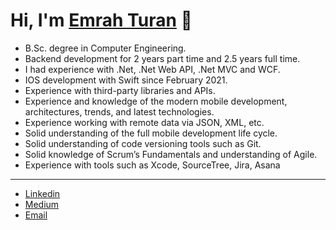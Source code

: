# Hi, I'm [Emrah Turan](https://github.com/emrahturan "Emrah Turan") 👋

* B.Sc. degree in Computer Engineering.
* Backend development for 2 years part time and 2.5 years full time.
* I had experience with .Net, .Net Web API, .Net MVC and WCF.
* IOS development with Swift since February 2021.
* Experience with third-party libraries and APIs.
* Experience and knowledge of the modern mobile development, architectures, trends, and latest technologies.
* Experience working with remote data via JSON, XML, etc.
* Solid understanding of the full mobile development life cycle.
* Solid understanding of code versioning tools such as Git.
* Solid knowledge of Scrum’s Fundamentals and understanding of Agile.
* Experience with tools such as Xcode, SourceTree, Jira, Asana

------------

* <a href="https://www.linkedin.com/in/emrahturanonline/" target="blank">Linkedin</a> <br />
* <a href="https://emrahturan.medium.com" target="blank">Medium</a> <br />
* <a href="mailto:emrah.trn@outlook.com" target="blank">Email</a>
